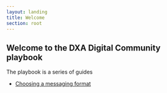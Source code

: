 ```yaml
---
layout: landing
title: Welcome
section: root
---
```


## Welcome to the DXA Digital Community playbook

The playbook is a series of guides


- [Choosing a messaging format](format.html)
